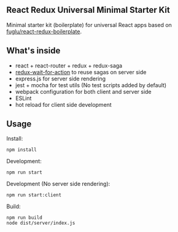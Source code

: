 React Redux Universal Minimal Starter Kit
------------
Minimal starter kit (boilerplate) for universal React apps based on [fuglu/react-redux-boilerplate](https://github.com/fuglu/react-redux-boilerplatee).

What's inside
-------------
* react + react-router + redux + redux-saga
* [redux-wait-for-action](https://github.com/Chion82/redux-wait-for-action) to reuse sagas on server side
* express.js for server side rendering
* jest + mocha for test utils (No test scripts added by default)
* webpack configuration for both client and server side
* ESLint
* hot reload for client side development

Usage
-----
Install:
```
npm install
```
Development:
```
npm run start
```
Development (No server side rendering):
```
npm run start:client
```
Build:
```
npm run build
node dist/server/index.js
```
